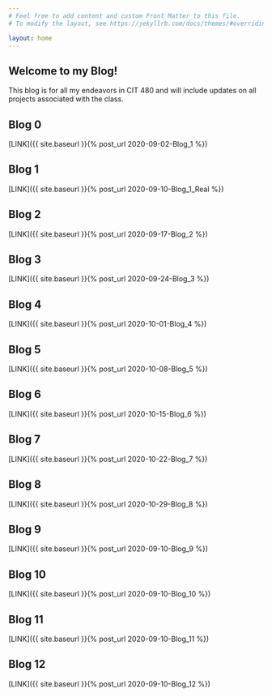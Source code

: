 ```yaml
---
# Feel free to add content and custom Front Matter to this file.
# To modify the layout, see https://jekyllrb.com/docs/themes/#overriding-theme-defaults

layout: home
---
```


<h2>Welcome to my Blog!</h2>
This blog is for all my endeavors in CIT 480 and will include updates on all projects associated with the class.

<h2>Blog 0</h2>
[LINK]({{ site.baseurl }}{% post_url 2020-09-02-Blog_1 %})
<h2>Blog 1</h2>
[LINK]({{ site.baseurl }}{% post_url 2020-09-10-Blog_1_Real %})
<h2>Blog 2</h2>
[LINK]({{ site.baseurl }}{% post_url 2020-09-17-Blog_2 %})
<h2>Blog 3</h2>
[LINK]({{ site.baseurl }}{% post_url 2020-09-24-Blog_3 %})
<h2>Blog 4</h2>
[LINK]({{ site.baseurl }}{% post_url 2020-10-01-Blog_4 %})
<h2>Blog 5</h2>
[LINK]({{ site.baseurl }}{% post_url 2020-10-08-Blog_5 %})
<h2>Blog 6</h2>
[LINK]({{ site.baseurl }}{% post_url 2020-10-15-Blog_6 %})
<h2>Blog 7</h2>
[LINK]({{ site.baseurl }}{% post_url 2020-10-22-Blog_7 %})
<h2>Blog 8</h2>
[LINK]({{ site.baseurl }}{% post_url 2020-10-29-Blog_8 %})
<h2>Blog 9</h2>
[LINK]({{ site.baseurl }}{% post_url 2020-09-10-Blog_9 %})
<h2>Blog 10</h2>
[LINK]({{ site.baseurl }}{% post_url 2020-09-10-Blog_10 %})
<h2>Blog 11</h2>
[LINK]({{ site.baseurl }}{% post_url 2020-09-10-Blog_11 %})
<h2>Blog 12</h2>
[LINK]({{ site.baseurl }}{% post_url 2020-09-10-Blog_12 %})